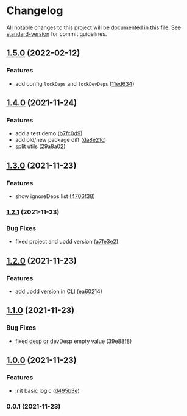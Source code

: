 # Changelog

All notable changes to this project will be documented in this file. See [standard-version](https://github.com/conventional-changelog/standard-version) for commit guidelines.

## [1.5.0](https://github.com/SolidZORO/updd/compare/v1.4.0...v1.5.0) (2022-02-12)


### Features

* add config `lockDeps` and `lockDevDeps` ([11ed634](https://github.com/SolidZORO/updd/commit/11ed63490c82e6c3122556577098bdeb7eb0eb21))

## [1.4.0](https://github.com/SolidZORO/updd/compare/v1.3.0...v1.4.0) (2021-11-24)


### Features

* add a test demo ([b7fc0d9](https://github.com/SolidZORO/updd/commit/b7fc0d9049934a3680867b6702f191b719e936de))
* add old/new package diff ([da8e21c](https://github.com/SolidZORO/updd/commit/da8e21cfabaedace220e7bee98873ee350c30f99))
* split utils ([29a8a02](https://github.com/SolidZORO/updd/commit/29a8a020cfb8547e36e659c7f95a5da31f863dad))

## [1.3.0](https://github.com/SolidZORO/updd/compare/v1.2.1...v1.3.0) (2021-11-23)


### Features

* show ignoreDeps list ([4706f38](https://github.com/SolidZORO/updd/commit/4706f38f36804e5e7590ab47e009dd7e02add957))

### [1.2.1](https://github.com/SolidZORO/updd/compare/v1.2.0...v1.2.1) (2021-11-23)


### Bug Fixes

* fixed project and updd version ([a7fe3e2](https://github.com/SolidZORO/updd/commit/a7fe3e27008eeccd8f930c6e178400f9fc61b67a))

## [1.2.0](https://github.com/SolidZORO/updd/compare/v1.1.0...v1.2.0) (2021-11-23)


### Features

* add updd version in CLI ([ea60214](https://github.com/SolidZORO/updd/commit/ea6021469af03c7c78a9f8d27287313a61294b22))

## [1.1.0](https://github.com/SolidZORO/updd/compare/v1.0.0...v1.1.0) (2021-11-23)


### Bug Fixes

* fixed desp or devDesp empty value ([39e88f8](https://github.com/SolidZORO/updd/commit/39e88f8a1fb3886e386a7e750a412eb7bea56a45))

## [1.0.0](https://github.com/SolidZORO/updd/compare/v0.0.1...v1.0.0) (2021-11-23)


### Features

* init basic logic ([d495b3e](https://github.com/SolidZORO/updd/commit/d495b3ec2ff08bc531bcb4e101d9f520515edc59))

### 0.0.1 (2021-11-23)
